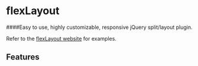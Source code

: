 # flexLayout
####Easy to use, highly customizable, responsive jQuery split/layout plugin.

Refer to the [flexLayout website]() for examples.

Features
--------
